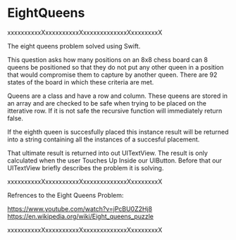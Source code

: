 # EightQueens

xxxxxxxxxxXxxxxxxxxxxXxxxxxxxxxxxxxXxxxxxxxxX

The eight queens problem solved using Swift.

This question asks how many positions on an 8x8 chess board can 8 queens
be positioned so that they do not put any other queen in a position that
would compromise them to capture by another queen. There are 92 states of
the board in which these criteria are met. 

Queens are a class and have a row and column. These queens are stored in
an array and are checked to be safe when trying to be placed on the 
itterative row. If it is not safe the recursive function will immediately 
return false. 

If the eighth queen is succesfully placed this instance result will be
returned into a string containing all the instances of a succesful 
placement.

That ultimate result is returned into out UITextView. The result is only
calculated when the user Touches Up Inside our UIButton. Before that
our UITextView briefly describes the problem it is solving.

xxxxxxxxxxXxxxxxxxxxxXxxxxxxxxxxxxxXxxxxxxxxX

Refrences to the Eight Queens Problem:

https://www.youtube.com/watch?v=jPcBU0Z2Hj8
https://en.wikipedia.org/wiki/Eight_queens_puzzle


xxxxxxxxxxXxxxxxxxxxxXxxxxxxxxxxxxxXxxxxxxxxX
